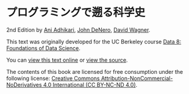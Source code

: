 # プログラミングで遡る科学史

2nd Edition by [Ani Adhikari](http://statistics.berkeley.edu/people/ani-adhikari), [John DeNero](http://denero.org), [David Wagner](https://www.cs.berkeley.edu/~daw/).

This text was originally developed for the UC Berkeley course [Data 8: Foundations of Data Science][data8].

You can [view this text online][ghpages] or [view the source][source].

[data8]: http://data8.org/
[ghpages]: https://inferentialthinking.com
[source]: https://github.com/data-8/textbook

The contents of this book are licensed for free consumption under the following license:
[Creative Commons Attribution-NonCommercial-NoDerivatives 4.0 International (CC BY-NC-ND 4.0)](https://creativecommons.org/licenses/by-nc-nd/4.0/).